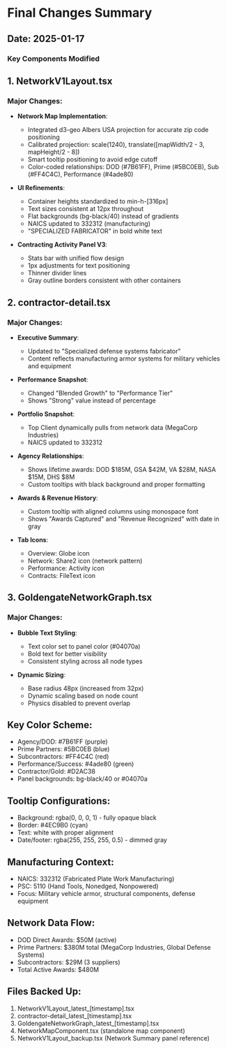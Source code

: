 # Final Changes Summary
## Date: 2025-01-17

### Key Components Modified

## 1. NetworkV1Layout.tsx
### Major Changes:
- **Network Map Implementation**:
  - Integrated d3-geo Albers USA projection for accurate zip code positioning
  - Calibrated projection: scale(1240), translate([mapWidth/2 - 3, mapHeight/2 - 8])
  - Smart tooltip positioning to avoid edge cutoff
  - Color-coded relationships: DOD (#7B61FF), Prime (#5BC0EB), Sub (#FF4C4C), Performance (#4ade80)

- **UI Refinements**:
  - Container heights standardized to min-h-[316px]
  - Text sizes consistent at 12px throughout
  - Flat backgrounds (bg-black/40) instead of gradients
  - NAICS updated to 332312 (manufacturing)
  - "SPECIALIZED FABRICATOR" in bold white text

- **Contracting Activity Panel V3**:
  - Stats bar with unified flow design
  - 1px adjustments for text positioning
  - Thinner divider lines
  - Gray outline borders consistent with other containers

## 2. contractor-detail.tsx
### Major Changes:
- **Executive Summary**:
  - Updated to "Specialized defense systems fabricator"
  - Content reflects manufacturing armor systems for military vehicles and equipment

- **Performance Snapshot**:
  - Changed "Blended Growth" to "Performance Tier"
  - Shows "Strong" value instead of percentage

- **Portfolio Snapshot**:
  - Top Client dynamically pulls from network data (MegaCorp Industries)
  - NAICS updated to 332312

- **Agency Relationships**:
  - Shows lifetime awards: DOD $185M, GSA $42M, VA $28M, NASA $15M, DHS $8M
  - Custom tooltips with black background and proper formatting

- **Awards & Revenue History**:
  - Custom tooltip with aligned columns using monospace font
  - Shows "Awards Captured" and "Revenue Recognized" with date in gray

- **Tab Icons**:
  - Overview: Globe icon
  - Network: Share2 icon (network pattern)
  - Performance: Activity icon
  - Contracts: FileText icon

## 3. GoldengateNetworkGraph.tsx
### Major Changes:
- **Bubble Text Styling**:
  - Text color set to panel color (#04070a)
  - Bold text for better visibility
  - Consistent styling across all node types

- **Dynamic Sizing**:
  - Base radius 48px (increased from 32px)
  - Dynamic scaling based on node count
  - Physics disabled to prevent overlap

## Key Color Scheme:
- Agency/DOD: #7B61FF (purple)
- Prime Partners: #5BC0EB (blue)
- Subcontractors: #FF4C4C (red)
- Performance/Success: #4ade80 (green)
- Contractor/Gold: #D2AC38
- Panel backgrounds: bg-black/40 or #04070a

## Tooltip Configurations:
- Background: rgba(0, 0, 0, 1) - fully opaque black
- Border: #4EC9B0 (cyan)
- Text: white with proper alignment
- Date/footer: rgba(255, 255, 255, 0.5) - dimmed gray

## Manufacturing Context:
- NAICS: 332312 (Fabricated Plate Work Manufacturing)
- PSC: 5110 (Hand Tools, Nonedged, Nonpowered)
- Focus: Military vehicle armor, structural components, defense equipment

## Network Data Flow:
- DOD Direct Awards: $50M (active)
- Prime Partners: $380M total (MegaCorp Industries, Global Defense Systems)
- Subcontractors: $29M (3 suppliers)
- Total Active Awards: $480M

## Files Backed Up:
1. NetworkV1Layout_latest_[timestamp].tsx
2. contractor-detail_latest_[timestamp].tsx
3. GoldengateNetworkGraph_latest_[timestamp].tsx
4. NetworkMapComponent.tsx (standalone map component)
5. NetworkV1Layout_backup.tsx (Network Summary panel reference)